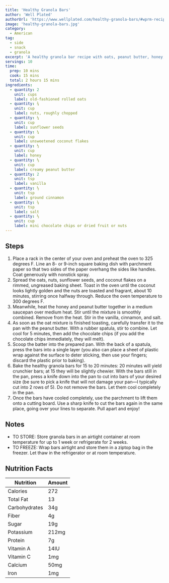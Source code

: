 ```yaml
---
title: 'Healthy Granola Bars'
author: 'Well Plated'
authorUrl: 'https://www.wellplated.com/healthy-granola-bars/#wprm-recipe-container-35076'
image: 'healthy-granola-bars.jpg'
category:
  - American
tag:
  - side
  - snack
  - granola
excerpt: 'A healthy granola bar recipe with oats, peanut butter, honey, and your favorite mix-ins. High fiber, low sugar!'
servings: 10
time:
  prep: 10 mins
  cook: 15 mins
  total: 2 hours 15 mins
ingredients:
  - quantity: 2
    unit: cups
    label: old-fashioned rolled oats
  - quantity: ¾
    unit: cup
    label: nuts, roughly chopped
  - quantity: ¼
    unit: cup
    label: sunflower seeds
  - quantity: ¼
    unit: cup
    label: unsweetened coconut flakes
  - quantity: ½
    unit: cup
    label: honey
  - quantity: ⅓
    unit: cup
    label: creamy peanut butter
  - quantity: 2
    unit: tsp
    label: vanilla
  - quantity: ½
    unit: tsp
    label: ground cinnamon
  - quantity: ¼
    unit: tsp
    label: salt
  - quantity: ⅓
    unit: cup
    label: mini chocolate chips or dried fruit or nuts
---
```


## Steps

1. Place a rack in the center of your oven and preheat the oven to 325 degrees F. Line an 8- or 9-inch square baking dish with parchment paper so that two sides of the paper overhang the sides like handles. Coat generously with nonstick spray.
2. Spread the oats, nuts, sunflower seeds, and coconut flakes on a rimmed, ungreased baking sheet. Toast in the oven until the coconut looks lightly golden and the nuts are toasted and fragrant, about 10 minutes, stirring once halfway through. Reduce the oven temperature to 300 degrees F.
3. Meanwhile, heat the honey and peanut butter together in a medium saucepan over medium heat. Stir until the mixture is smoothly combined. Remove from the heat. Stir in the vanilla, cinnamon, and salt.
4. As soon as the oat mixture is finished toasting, carefully transfer it to the pan with the peanut butter. With a rubber spatula, stir to combine. Let cool for 5 minutes, then add the chocolate chips (if you add the chocolate chips immediately, they will melt).
5. Scoop the batter into the prepared pan. With the back of a spatula, press the bars into a single layer (you also can place a sheet of plastic wrap against the surface to deter sticking, then use your fingers; discard the plastic prior to baking).
6. Bake the healthy granola bars for 15 to 20 minutes: 20 minutes will yield crunchier bars; at 15 they will be slightly chewier. With the bars still in the pan, press a knife down into the pan to cut into bars of your desired size (be sure to pick a knife that will not damage your pan—I typically cut into 2 rows of 5). Do not remove the bars. Let them cool completely in the pan.
7. Once the bars have cooled completely, use the parchment to lift them onto a cutting board. Use a sharp knife to cut the bars again in the same place, going over your lines to separate. Pull apart and enjoy!

## Notes

- TO STORE: Store granola bars in an airtight container at room temperature for up to 1 week or refrigerate for 2 weeks.
- TO FREEZE: Wrap bars airtight and store them in a ziptop bag in the freezer. Let thaw in the refrigerator or at room temperature.

## Nutrition Facts

| Nutrition     | Amount |
| ------------- | ------ |
| Calories      | 272    |
| Total Fat     | 13     |
| Carbohydrates | 34g    |
| Fiber         | 4g     |
| Sugar         | 19g    |
| Potassium     | 212mg  |
| Protein       | 7g     |
| Vitamin A     | 14IU   |
| Vitamin C     | 1mg    |
| Calcium       | 50mg   |
| Iron          | 1mg    |
